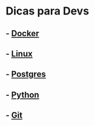 # Dicas para Devs

## - [Docker](pages/docker/index.md)
## - [Linux](pages/linux/index.md)
## - [Postgres](pages/postgres/index.md)
## - [Python](pages/python/index.md)
## - [Git](pages/git/index.md)


<script
  src="https://code.jquery.com/jquery-3.6.0.min.js"
  integrity="sha256-/xUj+3OJU5yExlq6GSYGSHk7tPXikynS7ogEvDej/m4="
  crossorigin="anonymous"></script>